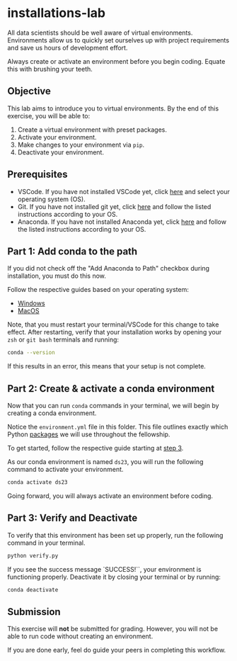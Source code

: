 # installations-lab

All data scientists should be well aware of virtual environments. Environments allow us to quickly set ourselves up with project requirements and save us hours of development effort. 

Always create or activate an environment before you begin coding. Equate this with brushing your teeth.

## Objective
This lab aims to introduce you to virtual environments. By the end of this exercise, you will be able to: 
1. Create a virtual environment with preset packages.
2. Activate your environment.
3. Make changes to your environment via `pip`.
4. Deactivate your environment. 

## Prerequisites
* VSCode. If you have not installed VSCode yet, click [here](https://code.visualstudio.com/download) and select your operating system (OS).
* Git. If you have not installed git yet, click [here](https://git-scm.com/book/en/v2/Getting-Started-Installing-Git) and follow the listed instructions according to your OS.
* Anaconda. If you have not installed Anaconda yet, click [here](https://docs.anaconda.com/free/anaconda/install/index.html) and follow the listed instructions according to your OS.

## Part 1: Add conda to the path

If you did not check off the "Add Anaconda to Path" checkbox during installation, you must do this now.

Follow the respective guides based on your operating system:

* [Windows](https://saturncloud.io/blog/setting-up-anaconda-path-environment-variable-in-windows-a-guide/)
* [MacOS](https://saturncloud.io/blog/adding-anaconda-to-your-path-a-guide-for-data-scientists/#:~:text=On%20macOS%20and%20Linux%3A%20Open,path%20to%20your%20Anaconda%20installation.)

Note, that you must restart your terminal/VSCode for this change to take effect. After restarting, verify that your installation works by opening your `zsh` or `git bash` terminals and running:

```bash
conda --version
```

If this results in an error, this means that your setup is not complete.

## Part 2: Create & activate a conda environment

Now that you can run `conda` commands in your terminal, we will begin by creating a conda environment. 

Notice the `environment.yml` file in this folder. This file outlines exactly which Python [packages](https://www.geeksforgeeks.org/python-packages/) we will use throughout the fellowship. 

To get started, follow the respective guide starting at [step 3](https://saturncloud.io/blog/how-to-create-a-conda-environment-based-on-a-yaml-file-a-guide-for-data-scientists/#step-3-create-the-conda-environment).

As our conda environment is named `ds23`, you will run the following command to activate your environment.

```bash
conda activate ds23
```

Going forward, you will always activate an environment before coding.

## Part 3: Verify and Deactivate

To verify that this environment has been set up properly, run the following command in your terminal.

```bash
python verify.py
```

If you see the success message `SUCCESS!``, your environment is functioning properly. Deactivate it by closing your terminal or by running:

```bash
conda deactivate
```

## Submission

This exercise will **not** be submitted for grading. However, you will not be able to run code without creating an environment.

If you are done early, feel do guide your peers in completing this workflow.